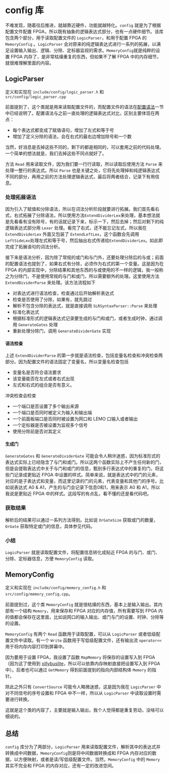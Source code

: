 # config 库

不难发现，随着往后推进，就越靠近硬件，功能就越特化。`config` 就是为了根据配置文件配置 FPGA，所以既有抽象的逻辑表达式部分，也有一点硬件细节。该库包含两个部分，用于读取配置文件的 `LogicParser`，和用于配置 FPGA 的 `MemoryConfig` 。`LogicParser` 会对原来的纯逻辑表达式进行一系列的拓展，以满足设置输入输出、逻辑、分除、定标器监视的需求。`MemoryConfig`就是纯粹的设置 FPGA 内存了，是非常枯燥重复的东西，但如果不了解 FPGA 中的内存细节，就很难理解里面的内容。

## LogicParser

定义和实现在 `include/config/logic_parser.h` 和 `src/config/logic_parser.cpp`

前面提到了，这个类就是用来读取配置文件的，而配置文件的语法在[配置语法](../user_guide/config_syntax.md)一节中已经说明了。配置语法与之前一直处理的逻辑表达式对比，区别主要体现在两点：

+ 每个表达式都变成了赋值语句，增加了左式和等于号
+ 增加了定义分除的语法，会在右式的最右边增加除号和一个数

当然，好消息是去掉这些不同的，剩下的都是相同的，可以套用之前的代码处理。一个简单的想法就是，我们去掉这些不同点就好了。

方法 `Read` 用来读取文件，因为我们要一行行读取，所以读取后使用方法 `Parse` 来处理一整行的表达式。所以 `Parse` 也是关键之处，它将先处理掉和纯逻辑表达式不同的部分，再用之前的方法处理逻辑表达式，最后将两者结合，记录下有用信息。

### 处理拓展语法

因为引入了赋值和分除语法，所以在词法分析阶段就要进行拓展。我们首先看右式，右式拓展了分除语法，所以使用方法`ExtendDividerLex`来处理，基本想法就是先看看有没有除号，有的话就记录下来，标示一下，然后去掉；然后对剩下的纯逻辑表达式部分用 `Lexer` 处理。看完了右式，还不能忘记左式，所以我在`ExtendDividerLex` 外面又包装了 `ExtendLeftLex`，这个函数会先调用 `LeftSideLex`处理左式和等于号，然后抽出右式传递给`ExtendDividerLex`。如此即完成了拓展语句的词法分析。

接下来是语法分析，因为除了常规的或门和与门外，还要处理分除后的与或；前面的配置语法也提到了，如果右式有分除，必须作为右式的第一个变量。这是因为在 FPGA 的内部实现中，分除结果和其他东西的与或使用的不一样的逻辑，我一般称之为分除门，不是使用常规的与门和或门，所以需要额外的处理。这里使用方法 `ExtendDividerParse` 来处理。该方法流程如下

+ 对表达式进行语法检查，检查通过后开始解析表达式
+ 检查是否使用了分除，如果有，就先跳过
+ 解析不包含分除的表达式，就是直接调用 `SLRSyntaxParser::Parse` 来处理
+ 标准化表达式
+ 根据标准形式的逻辑表达式记录要生成的与门和或门，或者生成时钟，通过调用 `GenerateGates` 处理
+ 重新处理分除门，调用 `GenerateDividerGate` 实现

#### 语法检查

上述 `ExtendDividerParse` 的第一步就是语法检查，包括变量名检查和冲突检查两部分。因为配置文件的语法固定了变量名，所以变量名检查包括

+ 变量名是否符合语法要求
+ 该变量能否在左式或者右式出现
+ 左式和右式的组合是否有意义。

冲突检查会检查

+ 一个端口是否设置了多个输出来源
+ 一个端口是否同时被定义为输入和输出端
+ 一个前面板端口是否同时被设置为网口和 LEMO 口输入或者输出
+ 一个定标器是否被设置为监视多个信号
+ 使用分除前是否对其定义

#### 生成门

`GenerateGates` 和 `GenerateDividerGate` 可能会令人稍许迷惑，因为标准形式的表达式实际上已经隐含了与门和或门。所以这两个函数实际上不产生任何新的门，但是会提取表达式中关于与门和或门的信息，甄别多行表达式中的重复的门，将这些门记录成更贴近 FPGA 中设置的样式。简单来说，就是表达式中的门的元素，对应的是子表达式和变量，而这里记录的门的元素，代表变量和其他门的序号。比如说表达式 A0 & A1，产生的与门会记录下信息0和1，用来表示 A0 和 A1，所以我说是更贴近 FPGA 中的样式。这段写的有点乱，看不懂的还是看代码吧。



### 获取结果

解析后的结果可以通过一系列方法得到。比如说 `OrGateSize` 获取或门的数量，`OrGate` 获取特定或门的信息，具体参见代码。



### 小结

`LogicParser` 就是读取配置文件，将配置信息转化成贴近 FPGA 的与门、或门、分除、定标器信息，方便 `MemoryConfig` 读取。



## MemoryConfig

定义和实现在 `include/config/memory_config.h` 和 `src/config/memory_config.cpp`。

前面提到过，这个类 `MemoryConfig` 就是很枯燥的东西，基本上是输入输出。其内部有一个结构 `Memory`，用来保存和 FPGA 对应的内存值，所有需要写到 FPGA 内的值都会保存在这里面，比如说网口的输入输出、或门与门的设置、时钟、分除等的设置。

`MemoryConfig` 有两个 `Read` 函数用于读取配置，可以从 `LogicParser` 或者低级配置文件中读取。有一个 `Write` 函数用于写低级配置文件，还有输出流 `operator<<` 用于将内存内容打印到屏幕中。

因为要用于设置 FPGA，我设置了函数 `MapMemory` 将保存的设置写入到 FPGA（因为这了使用到 [xillybuslite](http://xillybus.com/xillybus-lite)，所以可以依靠内存映射直接把设置写入到 FPGA中）。后者也可以通过 `GetMemory` 得到前面提到的指向内部结构体 `Memory` 的指针。

除此之外只有 `ConvertSource` 可能令人略微迷惑，这是因为我在 `LogicParser` 中对不同信号的序号设置和 FPGA 中不一样，所以从 `LogicParser` 中读取设置时需要进行转换。

这就是这个类的内容了，主要就是输入输出，我个人觉得都是重复劳动，没啥可以细说的。



## 总结

`config` 库分为了两部分，`LogicParser` 用来读取配置文件，解析其中的表达式并转换成中间数据，`MemoryConfig`则是将中间数据转换成和 FPGA 内存对应的数据，以方便映射，或者是读/写低级配置文件。当然，`MemoryConfig` 中的 `Memory` 其实不完全和 FPGA 的内存对应，还有一定的改进空间。
